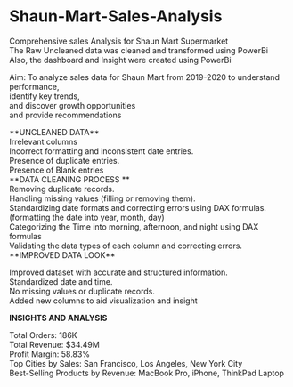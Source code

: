 # Shaun-Mart-Sales-Analysis
Comprehensive sales Analysis for Shaun Mart Supermarket<BR>
The Raw Uncleaned data was cleaned and transformed using PowerBi<BR>
Also, the dashboard and Insight were created using PowerBi<BR>

Aim: To analyze sales data for Shaun Mart from 2019-2020 to understand performance, <BR>identify key trends,<BR> and discover growth opportunities <BR>and provide recommendations
<DIV>
**UNCLEANED DATA**<BR>
Irrelevant columns<BR>
Incorrect formatting and inconsistent date entries.<BR>
Presence of duplicate entries.<BR>
Presence of Blank entries<BR>
**DATA CLEANING PROCESS **<BR>
Removing duplicate records.<BR>
Handling missing values (filling or removing them).<BR>
Standardizing date formats and correcting errors using DAX formulas.<BR>
(formatting the date into year, month, day)<BR>
Categorizing the Time into morning, afternoon, and night using DAX formulas<BR>
Validating the data types of each column and correcting errors.<BR>
</DIV>
**IMPROVED DATA LOOK**<BR>

Improved dataset with accurate and structured information.<BR>
Standardized date and time.<BR>
No missing values or duplicate records.<BR>
Added new columns to aid visualization and insight<BR>

**INSIGHTS AND ANALYSIS**<BR>

Total Orders: 186K<BR>
Total Revenue: $34.49M<BR>
Profit Margin: 58.83%<BR>
Top Cities by Sales: San Francisco, Los Angeles, New York City<BR>
Best-Selling Products by Revenue: MacBook Pro, iPhone, ThinkPad Laptop<BR>





